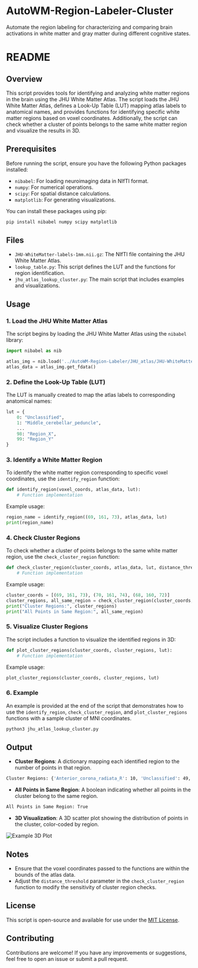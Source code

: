# AutoWM-Region-Labeler-Cluster
Automate the region labeling for characterizing and comparing brain activations in white matter and gray matter during different cognitive states.

# README

## Overview

This script provides tools for identifying and analyzing white matter regions in the brain using the JHU White Matter Atlas. The script loads the JHU White Matter Atlas, defines a Look-Up Table (LUT) mapping atlas labels to anatomical names, and provides functions for identifying specific white matter regions based on voxel coordinates. Additionally, the script can check whether a cluster of points belongs to the same white matter region and visualize the results in 3D.

## Prerequisites

Before running the script, ensure you have the following Python packages installed:

- `nibabel`: For loading neuroimaging data in NIfTI format.
- `numpy`: For numerical operations.
- `scipy`: For spatial distance calculations.
- `matplotlib`: For generating visualizations.

You can install these packages using pip:

```bash
pip install nibabel numpy scipy matplotlib
```

## Files

- `JHU-WhiteMatter-labels-1mm.nii.gz`: The NIfTI file containing the JHU White Matter Atlas.
- `lookup_table.py`: This script defines the LUT and the functions for region identification.
- `jhu_atlas_lookup_cluster.py`: The main script that includes examples and visualizations.

## Usage

### 1. Load the JHU White Matter Atlas

The script begins by loading the JHU White Matter Atlas using the `nibabel` library:

```python
import nibabel as nib

atlas_img = nib.load('../AutoWM-Region-Labeler/JHU_atlas/JHU-WhiteMatter-labels-1mm.nii.gz')
atlas_data = atlas_img.get_fdata()
```

### 2. Define the Look-Up Table (LUT)

The LUT is manually created to map the atlas labels to corresponding anatomical names:

```python
lut = {
    0: "Unclassified",
    1: "Middle_cerebellar_peduncle",
    ...
    98: "Region_X",
    99: "Region_Y"
}
```

### 3. Identify a White Matter Region

To identify the white matter region corresponding to specific voxel coordinates, use the `identify_region` function:

```python
def identify_region(voxel_coords, atlas_data, lut):
    # Function implementation
```

Example usage:

```python
region_name = identify_region((69, 161, 73), atlas_data, lut)
print(region_name)
```

### 4. Check Cluster Regions

To check whether a cluster of points belongs to the same white matter region, use the `check_cluster_region` function:

```python
def check_cluster_region(cluster_coords, atlas_data, lut, distance_threshold=5):
    # Function implementation
```

Example usage:

```python
cluster_coords = [(69, 161, 73), (70, 161, 74), (68, 160, 72)]
cluster_regions, all_same_region = check_cluster_region(cluster_coords, atlas_data, lut)
print("Cluster Regions:", cluster_regions)
print("All Points in Same Region:", all_same_region)
```

### 5. Visualize Cluster Regions

The script includes a function to visualize the identified regions in 3D:

```python
def plot_cluster_regions(cluster_coords, cluster_regions, lut):
    # Function implementation
```

Example usage:

```python
plot_cluster_regions(cluster_coords, cluster_regions, lut)
```

### 6. Example

An example is provided at the end of the script that demonstrates how to use the `identify_region`, `check_cluster_region`, and `plot_cluster_regions` functions with a sample cluster of MNI coordinates.

```bash
python3 jhu_atlas_lookup_cluster.py
```

## Output

- **Cluster Regions**: A dictionary mapping each identified region to the number of points in that region.

```bash
Cluster Regions: {'Anterior_corona_radiata_R': 10, 'Unclassified': 49, 'Genu_of_corpus_callosum': 1}
```

- **All Points in Same Region**: A boolean indicating whether all points in the cluster belong to the same region.

```bash
All Points in Same Region: True
```

- **3D Visualization**: A 3D scatter plot showing the distribution of points in the cluster, color-coded by region.

![Example 3D Plot](path_to_image/example_3d_plot.png)

## Notes

- Ensure that the voxel coordinates passed to the functions are within the bounds of the atlas data.
- Adjust the `distance_threshold` parameter in the `check_cluster_region` function to modify the sensitivity of cluster region checks.

## License

This script is open-source and available for use under the [MIT License](LICENSE).

## Contributing

Contributions are welcome! If you have any improvements or suggestions, feel free to open an issue or submit a pull request.

